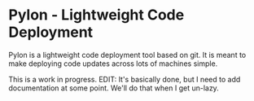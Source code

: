 Pylon - Lightweight Code Deployment
===================

Pylon is a lightweight code deployment tool based on git. It is meant to make
deploying code updates across lots of machines simple.

This is a work in progress. EDIT: It's basically done, but I need to add
documentation at some point. We'll do that when I get un-lazy.
